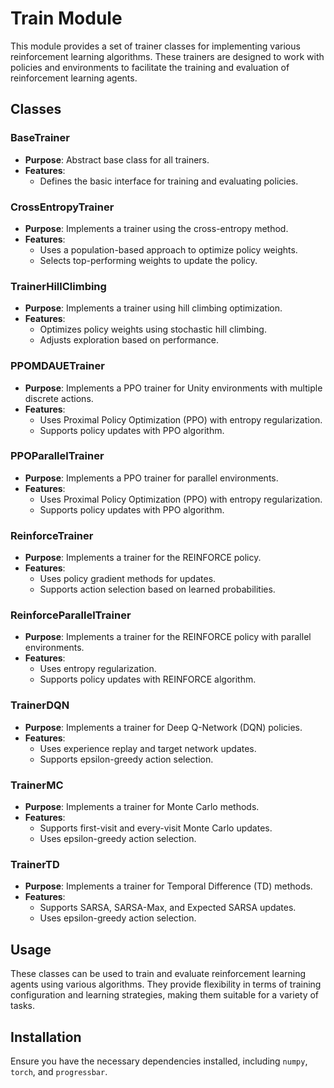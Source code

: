 # Train Module

This module provides a set of trainer classes for implementing various reinforcement learning algorithms. These trainers are designed to work with policies and environments to facilitate the training and evaluation of reinforcement learning agents.

## Classes

### BaseTrainer

- **Purpose**: Abstract base class for all trainers.
- **Features**:
  - Defines the basic interface for training and evaluating policies.

### CrossEntropyTrainer

- **Purpose**: Implements a trainer using the cross-entropy method.
- **Features**:
  - Uses a population-based approach to optimize policy weights.
  - Selects top-performing weights to update the policy.

### TrainerHillClimbing

- **Purpose**: Implements a trainer using hill climbing optimization.
- **Features**:
  - Optimizes policy weights using stochastic hill climbing.
  - Adjusts exploration based on performance.

### PPOMDAUETrainer

- **Purpose**: Implements a PPO trainer for Unity environments with multiple discrete actions.
- **Features**:
  - Uses Proximal Policy Optimization (PPO) with entropy regularization.
  - Supports policy updates with PPO algorithm.

### PPOParallelTrainer

- **Purpose**: Implements a PPO trainer for parallel environments.
- **Features**:
  - Uses Proximal Policy Optimization (PPO) with entropy regularization.
  - Supports policy updates with PPO algorithm.

### ReinforceTrainer

- **Purpose**: Implements a trainer for the REINFORCE policy.
- **Features**:
  - Uses policy gradient methods for updates.
  - Supports action selection based on learned probabilities.

### ReinforceParallelTrainer

- **Purpose**: Implements a trainer for the REINFORCE policy with parallel environments.
- **Features**:
  - Uses entropy regularization.
  - Supports policy updates with REINFORCE algorithm.

### TrainerDQN

- **Purpose**: Implements a trainer for Deep Q-Network (DQN) policies.
- **Features**:
  - Uses experience replay and target network updates.
  - Supports epsilon-greedy action selection.

### TrainerMC

- **Purpose**: Implements a trainer for Monte Carlo methods.
- **Features**:
  - Supports first-visit and every-visit Monte Carlo updates.
  - Uses epsilon-greedy action selection.

### TrainerTD

- **Purpose**: Implements a trainer for Temporal Difference (TD) methods.
- **Features**:
  - Supports SARSA, SARSA-Max, and Expected SARSA updates.
  - Uses epsilon-greedy action selection.

## Usage

These classes can be used to train and evaluate reinforcement learning agents using various algorithms. They provide flexibility in terms of training configuration and learning strategies, making them suitable for a variety of tasks.

## Installation

Ensure you have the necessary dependencies installed, including `numpy`, `torch`, and `progressbar`.
